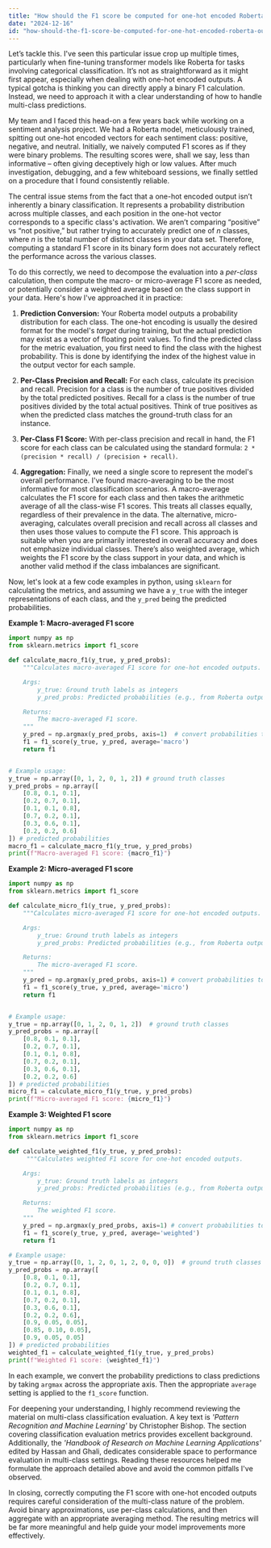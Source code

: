 ```yaml
---
title: "How should the F1 score be computed for one-hot encoded Roberta outputs?"
date: "2024-12-16"
id: "how-should-the-f1-score-be-computed-for-one-hot-encoded-roberta-outputs"
---
```


Let’s tackle this. I've seen this particular issue crop up multiple times, particularly when fine-tuning transformer models like Roberta for tasks involving categorical classification. It’s not as straightforward as it might first appear, especially when dealing with one-hot encoded outputs. A typical gotcha is thinking you can directly apply a binary F1 calculation. Instead, we need to approach it with a clear understanding of how to handle multi-class predictions.

My team and I faced this head-on a few years back while working on a sentiment analysis project. We had a Roberta model, meticulously trained, spitting out one-hot encoded vectors for each sentiment class: positive, negative, and neutral. Initially, we naively computed F1 scores as if they were binary problems. The resulting scores were, shall we say, less than informative – often giving deceptively high or low values. After much investigation, debugging, and a few whiteboard sessions, we finally settled on a procedure that I found consistently reliable.

The central issue stems from the fact that a one-hot encoded output isn’t inherently a binary classification. It represents a probability distribution across multiple classes, and each position in the one-hot vector corresponds to a specific class's activation. We aren’t comparing “positive” vs “not positive,” but rather trying to accurately predict one of *n* classes, where *n* is the total number of distinct classes in your data set. Therefore, computing a standard F1 score in its binary form does not accurately reflect the performance across the various classes.

To do this correctly, we need to decompose the evaluation into a *per-class* calculation, then compute the macro- or micro-average F1 score as needed, or potentially consider a weighted average based on the class support in your data. Here's how I've approached it in practice:

1. **Prediction Conversion:** Your Roberta model outputs a probability distribution for each class. The one-hot encoding is usually the desired format for the model's *target* during training, but the actual prediction may exist as a vector of floating point values. To find the predicted class for the metric evaluation, you first need to find the class with the highest probability. This is done by identifying the index of the highest value in the output vector for each sample.

2.  **Per-Class Precision and Recall:** For each class, calculate its precision and recall. Precision for a class is the number of true positives divided by the total predicted positives. Recall for a class is the number of true positives divided by the total actual positives. Think of true positives as when the predicted class matches the ground-truth class for an instance.

3.  **Per-Class F1 Score:** With per-class precision and recall in hand, the F1 score for each class can be calculated using the standard formula: `2 * (precision * recall) / (precision + recall)`.

4.  **Aggregation:** Finally, we need a single score to represent the model's overall performance. I've found macro-averaging to be the most informative for most classification scenarios. A macro-average calculates the F1 score for each class and then takes the arithmetic average of all the class-wise F1 scores. This treats all classes equally, regardless of their prevalence in the data. The alternative, micro-averaging, calculates overall precision and recall across all classes and then uses those values to compute the F1 score. This approach is suitable when you are primarily interested in overall accuracy and does not emphasize individual classes. There’s also weighted average, which weights the F1 score by the class support in your data, and which is another valid method if the class imbalances are significant.

Now, let's look at a few code examples in python, using `sklearn` for calculating the metrics, and assuming we have a `y_true` with the integer representations of each class, and the `y_pred` being the predicted probabilities.

**Example 1: Macro-averaged F1 score**

```python
import numpy as np
from sklearn.metrics import f1_score

def calculate_macro_f1(y_true, y_pred_probs):
    """Calculates macro-averaged F1 score for one-hot encoded outputs.

    Args:
        y_true: Ground truth labels as integers
        y_pred_probs: Predicted probabilities (e.g., from Roberta output) as a numpy array.

    Returns:
        The macro-averaged F1 score.
    """
    y_pred = np.argmax(y_pred_probs, axis=1)  # convert probabilities to predicted classes
    f1 = f1_score(y_true, y_pred, average='macro')
    return f1


# Example usage:
y_true = np.array([0, 1, 2, 0, 1, 2]) # ground truth classes
y_pred_probs = np.array([
    [0.8, 0.1, 0.1],
    [0.2, 0.7, 0.1],
    [0.1, 0.1, 0.8],
    [0.7, 0.2, 0.1],
    [0.3, 0.6, 0.1],
    [0.2, 0.2, 0.6]
]) # predicted probabilities
macro_f1 = calculate_macro_f1(y_true, y_pred_probs)
print(f"Macro-averaged F1 score: {macro_f1}")

```

**Example 2: Micro-averaged F1 score**

```python
import numpy as np
from sklearn.metrics import f1_score

def calculate_micro_f1(y_true, y_pred_probs):
    """Calculates micro-averaged F1 score for one-hot encoded outputs.

    Args:
        y_true: Ground truth labels as integers
        y_pred_probs: Predicted probabilities (e.g., from Roberta output) as a numpy array.

    Returns:
        The micro-averaged F1 score.
    """
    y_pred = np.argmax(y_pred_probs, axis=1) # convert probabilities to predicted classes
    f1 = f1_score(y_true, y_pred, average='micro')
    return f1


# Example usage:
y_true = np.array([0, 1, 2, 0, 1, 2])  # ground truth classes
y_pred_probs = np.array([
    [0.8, 0.1, 0.1],
    [0.2, 0.7, 0.1],
    [0.1, 0.1, 0.8],
    [0.7, 0.2, 0.1],
    [0.3, 0.6, 0.1],
    [0.2, 0.2, 0.6]
]) # predicted probabilities
micro_f1 = calculate_micro_f1(y_true, y_pred_probs)
print(f"Micro-averaged F1 score: {micro_f1}")

```

**Example 3: Weighted F1 score**

```python
import numpy as np
from sklearn.metrics import f1_score

def calculate_weighted_f1(y_true, y_pred_probs):
     """Calculates weighted F1 score for one-hot encoded outputs.

    Args:
        y_true: Ground truth labels as integers
        y_pred_probs: Predicted probabilities (e.g., from Roberta output) as a numpy array.

    Returns:
        The weighted F1 score.
    """
    y_pred = np.argmax(y_pred_probs, axis=1) # convert probabilities to predicted classes
    f1 = f1_score(y_true, y_pred, average='weighted')
    return f1

# Example usage:
y_true = np.array([0, 1, 2, 0, 1, 2, 0, 0, 0])  # ground truth classes
y_pred_probs = np.array([
    [0.8, 0.1, 0.1],
    [0.2, 0.7, 0.1],
    [0.1, 0.1, 0.8],
    [0.7, 0.2, 0.1],
    [0.3, 0.6, 0.1],
    [0.2, 0.2, 0.6],
    [0.9, 0.05, 0.05],
    [0.85, 0.10, 0.05],
    [0.9, 0.05, 0.05]
]) # predicted probabilities
weighted_f1 = calculate_weighted_f1(y_true, y_pred_probs)
print(f"Weighted F1 score: {weighted_f1}")

```

In each example, we convert the probability predictions to class predictions by taking `argmax` across the appropriate axis. Then the appropriate `average` setting is applied to the `f1_score` function.

For deepening your understanding, I highly recommend reviewing the material on multi-class classification evaluation. A key text is *'Pattern Recognition and Machine Learning'* by Christopher Bishop. The section covering classification evaluation metrics provides excellent background. Additionally, the *'Handbook of Research on Machine Learning Applications'* edited by Hassan and Ghali, dedicates considerable space to performance evaluation in multi-class settings. Reading these resources helped me formulate the approach detailed above and avoid the common pitfalls I've observed.

In closing, correctly computing the F1 score with one-hot encoded outputs requires careful consideration of the multi-class nature of the problem. Avoid binary approximations, use per-class calculations, and then aggregate with an appropriate averaging method. The resulting metrics will be far more meaningful and help guide your model improvements more effectively.
